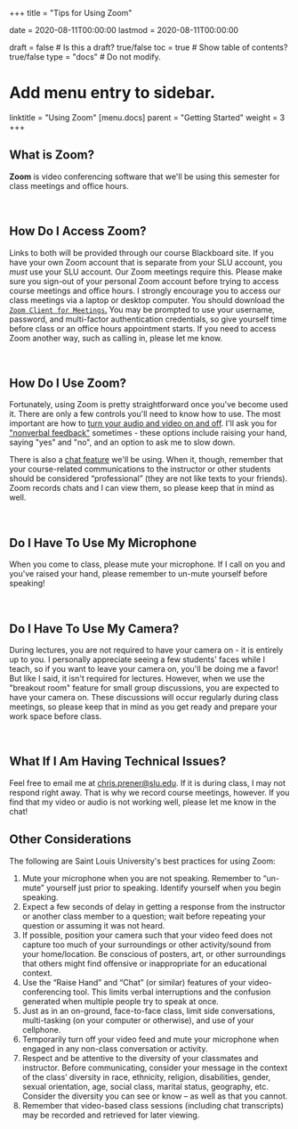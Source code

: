 +++
title = "Tips for Using Zoom"

date = 2020-08-11T00:00:00
lastmod = 2020-08-11T00:00:00

draft = false  # Is this a draft? true/false
toc = true  # Show table of contents? true/false
type = "docs"  # Do not modify.

# Add menu entry to sidebar.
linktitle = "Using Zoom"
[menu.docs]
  parent = "Getting Started"
  weight = 3
+++

## What is Zoom?
**Zoom** is video conferencing software that we'll be using this semester for class meetings and office hours. 

<br>

## How Do I Access Zoom?
Links to both will be provided through our course Blackboard site. If you have your own Zoom account that is separate from your SLU account, you *must* use your SLU account. Our Zoom meetings require this. Please make sure you sign-out of your personal Zoom account before trying to access course meetings and office hours. I strongly encourage you to access our class meetings via a laptop or desktop computer. You should download the <a href = "https://zoom.us/download" target = "_blank">`Zoom Client for Meetings`.</a> You may be prompted to use your username, password, and multi-factor authentication credentials, so give yourself time before class or an office hours appointment starts. If you need to access Zoom another way, such as calling in, please let me know. 

<br>

## How Do I Use Zoom?
Fortunately, using Zoom is pretty straightforward once you've become used it. There are only a few controls you'll need to know how to use. The most important are how to <a href = "https://support.zoom.us/hc/en-us/articles/200941109-Attendee-controls-in-a-meeting" target = "_blank">turn your audio and video on and off</a>. I'll ask you for <a href = "https://support.zoom.us/hc/en-us/articles/115001286183-Nonverbal-feedback-during-meetings" target = "_blank">"nonverbal feedback"</a> sometimes - these options include raising your hand, saying "yes" and "no", and an option to ask me to slow down. 

There is also a <a href = "https://support.zoom.us/hc/en-us/articles/203650445-In-meeting-chat" target = "_blank">chat feature</a> we'll be using. When it, though, remember that your course-related communications to the instructor or other students should be considered “professional” (they are not like texts to your friends).  Zoom records chats and I can view them, so please keep that in mind as well.

<br>

## Do I Have To Use My Microphone
When you come to class, please mute your microphone. If I call on you and you've raised your hand, please remember to un-mute yourself before speaking!

<br>

## Do I Have To Use My Camera?
During lectures, you are not required to have your camera on - it is entirely up to you. I personally appreciate seeing a few students' faces while I teach, so if you want to leave your camera on, you'll be doing me a favor! But like I said, it isn't required for lectures. However, when we use the "breakout room" feature for small group discussions, you are expected to have your camera on. These discussions will occur regularly during class meetings, so please keep that in mind as you get ready and prepare your work space before class.

<br>

## What If I Am Having Technical Issues?
Feel free to email me at chris.prener@slu.edu. If it is during class, I may not respond right away. That is why we record course meetings, however. If you find that my video or audio is not working well, please let me know in the chat!

## Other Considerations
The following are Saint Louis University's best practices for using Zoom:

  1. Mute your microphone when you are not speaking.  Remember to “un-mute” yourself just prior to speaking.  Identify yourself when you begin speaking.
  2. Expect a few seconds of delay in getting a response from the instructor or another class member to a question; wait before repeating your question or assuming it was not heard.
  3. If possible, position your camera such that your video feed does not capture too much of your surroundings or other activity/sound from your home/location.  Be conscious of posters, art, or other surroundings that others might find offensive or inappropriate for an educational context.
  4. Use the “Raise Hand” and “Chat” (or similar) features of your video-conferencing tool.  This limits verbal interruptions and the confusion generated when multiple people try to speak at once.   
  5. Just as in an on-ground, face-to-face class, limit side conversations, multi-tasking (on your computer or otherwise), and use of your cellphone. 
  6. Temporarily turn off your video feed and mute your microphone when engaged in any non-class conversation or activity.
  7. Respect and be attentive to the diversity of your classmates and instructor.  Before communicating, consider your message in the context of the class’ diversity in race, ethnicity, religion, disabilities, gender, sexual orientation, age, social class, marital status, geography, etc.  Consider the diversity you can see or know – as well as that you cannot.
  8. Remember that video-based class sessions (including chat transcripts) may be recorded and retrieved for later viewing. 
